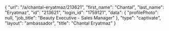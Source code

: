 {
    "url": "\/a\/chantal-eryatmaz\/213621",
    "first_name": "Chantal",
    "last_name": "Eryatmaz",
    "id": "213621",
    "login_id": "1759121",
    "data": {
        "profilePhoto": null,
        "job_title": "Beauty Executive - Sales Manager"
    },
    "type": "captivate",
    "layout": "ambassador",
    "title": "Chantal Eryatmaz"
}